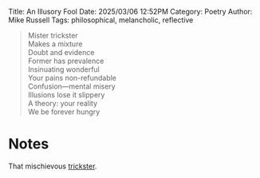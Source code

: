 Title: An Illusory Fool
Date: 2025/03/06 12:52PM
Category: Poetry
Author: Mike Russell
Tags: philosophical, melancholic, reflective

> Mister trickster<br>
> Makes a mixture<br>
> Doubt and evidence<br>
> Former has prevalence<br>
> Insinuating wonderful<br>
> Your pains non-refundable<br>
> Confusion—mental misery<br>
> Illusions lose it slippery<br>
> A theory: your reality<br>
> We be forever hungry

# Notes

That mischievous [trickster](https://journalofscientificexploration.org/index.php/jse/article/view/2755).